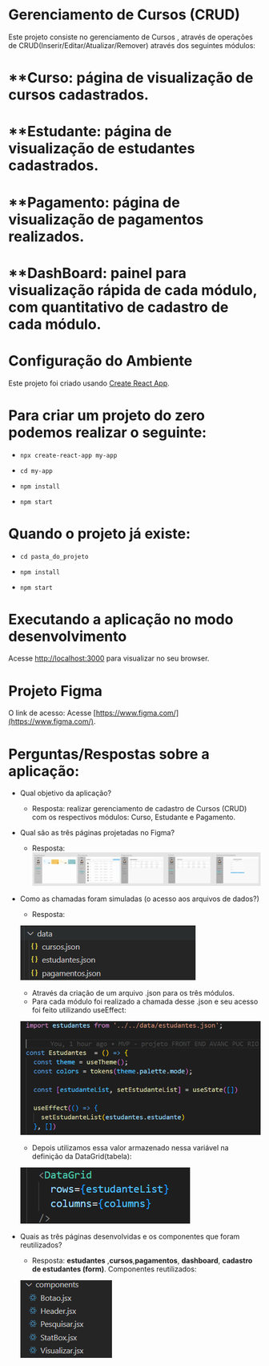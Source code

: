 # Gerenciamento de Cursos (CRUD)

Este projeto consiste no gerenciamento de Cursos , através de operações de CRUD(Inserir/Editar/Atualizar/Remover) através dos seguintes módulos:
# **Curso:     página de visualização de cursos cadastrados.
# **Estudante: página de visualização de estudantes cadastrados. 
# **Pagamento: página de visualização de pagamentos realizados.
# **DashBoard: painel para visualização rápida de cada módulo, com quantitativo de cadastro de cada módulo.

# Configuração do Ambiente

Este projeto foi criado usando [Create React App](https://react.dev/learn/start-a-new-react-project).

# Para criar um projeto do zero podemos realizar o seguinte:

 - `npx create-react-app my-app`

 - `cd my-app`

 - `npm install`

 - `npm start`

# Quando o projeto já existe:
 - `cd pasta_do_projeto`

 - `npm install`

 - `npm start`


# Executando a aplicação no modo desenvolvimento
Acesse [http://localhost:3000](http://localhost:3000) para visualizar no seu browser.

# Projeto Figma 

 O link de acesso:
 Acesse [https://www.figma.com/](https://www.figma.com/).

 # Perguntas/Respostas sobre a aplicação:
- Qual objetivo da aplicação?
  - Resposta: realizar gerenciamento de cadastro de Cursos (CRUD) com os respectivos módulos: Curso, Estudante e Pagamento.
- Qual são as três páginas projetadas no Figma?
  - Resposta:
   ![Alt text](image.png)
- Como as chamadas foram simuladas (o acesso aos arquivos de dados?)
  - Resposta:

  ![Alt text](image-1.png)

  - Através da criação de um arquivo .json para os três módulos.
  - Para cada módulo foi realizado a chamada desse .json e seu acesso foi feito utilizando useEffect:

  ![Alt text](image-2.png)

  - Depois utilizamos essa valor armazenado nessa variável na definição da DataGrid(tabela):

  ![Alt text](image-3.png)

- Quais as três páginas desenvolvidas e os componentes que foram reutilizados?

     - Resposta: __estudantes__ ,__cursos__,__pagamentos__, __dashboard__, __cadastro de estudantes (form)__.
    Componentes reutilizados:

    ![Alt text](image-4.png)
      

